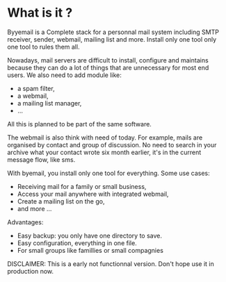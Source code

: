 # What is it ?

Byyemail is a Complete stack for a personnal mail system including SMTP receiver, sender, webmail, 
mailing list and more. Install only one tool only one tool to rules them all.

Nowadays, mail servers are difficult to install, configure and maintains because they can do a lot of things 
that are unnecessary for most end users. We also need to add module like:

- a spam filter,
- a webmail,
- a mailing list manager,
- ...

All this is planned to be part of the same software.

The webmail is also think with need of today. For example, mails are organised by contact and 
group of discussion. No need to search in your archive what your contact wrote six month earlier,
it's in the current message flow, like sms.

With byemail, you install only one tool for everything.
Some use cases:

- Receiving mail for a family or small business,
- Access your mail anywhere with integrated webmail,
- Create a mailing list on the go,
- and more ...

Advantages:

- Easy backup: you only have one directory to save.
- Easy configuration, everything in one file.
- For small groups like famillies or small compagnies

DISCLAIMER: This is a early not functionnal version. Don't hope use it in production now.